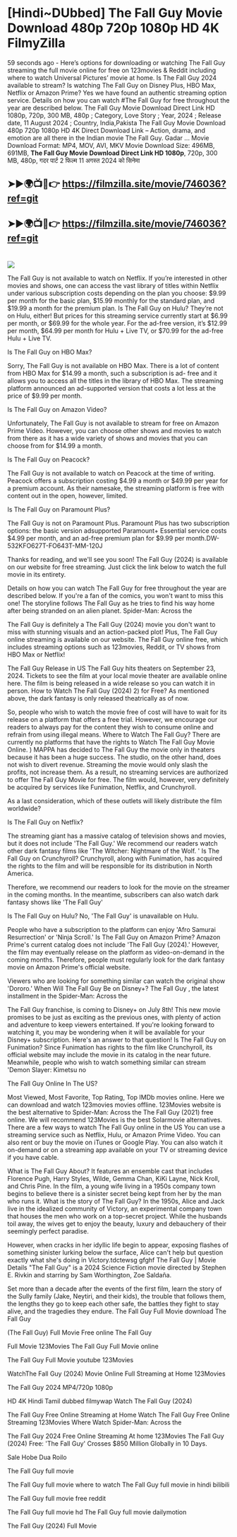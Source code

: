 # [Hindi~DUbbed] The Fall Guy Movie Download 480p 720p 1080p HD 4K FilmyZilla


59 seconds ago - Here’s options for downloading or watching The Fall Guy streaming the full movie online for free on 123movies & Reddit including where to watch Universal Pictures’ movie at home. Is The Fall Guy 2024 available to stream? Is watching The Fall Guy on Disney Plus, HBO Max, Netflix or Amazon Prime? Yes we have found an authentic streaming option service. Details on how you can watch #The Fall Guy for free throughout the year are described below. The Fall Guy Movie Download Direct Link HD 1080p, 720p, 300 MB, 480p ; Category, Love Story ; Year, 2024 ; Release date, 11 August 2024 ; Country, India,Pakista The Fall Guy Movie Download 480p 720p 1080p HD 4K Direct Download Link – Action, drama, and emotion are all there in the Indian movie The Fall Guy. Gadar ...
Movie Download Format: MP4, MOV, AVI, MKV
Movie Download Size: 496MB, 691MB, **The Fall Guy Movie Download Direct Link HD 1080p**, 720p, 300 MB, 480p, गदर पार्ट 2 फिल्म 11 अगस्त 2024 को सिनेमा

## ➤►🌍📺📱👉   https://filmzilla.site/movie/746036?ref=git

## ➤►🌍📺📱👉   https://filmzilla.site/movie/746036?ref=git

#

<img src="https://image.tmdb.org/t/p/w780//H5HjE7Xb9N09rbWn1zBfxgI8uz.jpg" />

The Fall Guy is not available to watch on Netflix. If you’re interested in other movies and shows, one can access the vast library of titles within Netflix under various subscription costs depending on the plan you choose: $9.99 per month for the basic plan, $15.99 monthly for the standard plan, and $19.99 a month for the premium plan. Is The Fall Guy on Hulu? They’re not on Hulu, either! But prices for this streaming service currently start at $6.99 per month, or $69.99 for the whole year. For the ad-free version, it’s $12.99 per month, $64.99 per month for Hulu + Live TV, or $70.99 for the ad-free Hulu + Live TV.

Is The Fall Guy on HBO Max?

Sorry, The Fall Guy is not available on HBO Max. There is a lot of content from HBO Max for $14.99 a month, such a subscription is ad- free and it allows you to access all the titles in the library of HBO Max. The streaming platform announced an ad-supported version that costs a lot less at the price of $9.99 per month.

Is The Fall Guy on Amazon Video?

Unfortunately, The Fall Guy is not available to stream for free on Amazon Prime Video. However, you can choose other shows and movies to watch from there as it has a wide variety of shows and movies that you can choose from for $14.99 a month.

Is The Fall Guy on Peacock?

The Fall Guy is not available to watch on Peacock at the time of writing. Peacock offers a subscription costing $4.99 a month or $49.99 per year for a premium account. As their namesake, the streaming platform is free with content out in the open, however, limited.

Is The Fall Guy on Paramount Plus?

The Fall Guy is not on Paramount Plus. Paramount Plus has two subscription options: the basic version adsupported Paramount+ Essential service costs $4.99 per month, and an ad-free premium plan for $9.99 per month.DW-532KFO627T-FO643T-MM-120J

Thanks for reading, and we'll see you soon! The Fall Guy (2024) is available on our website for free streaming. Just click the link below to watch the full movie in its entirety.

Details on how you can watch The Fall Guy for free throughout the year are described below. If you're a fan of the comics, you won't want to miss this one! The storyline follows The Fall Guy as he tries to find his way home after being stranded on an alien planet. Spider-Man: Across the

The Fall Guy is definitely a The Fall Guy (2024) movie you don't want to miss with stunning visuals and an action-packed plot! Plus, The Fall Guy online streaming is available on our website. The Fall Guy online free, which includes streaming options such as 123movies, Reddit, or TV shows from HBO Max or Netflix!

The Fall Guy Release in US The Fall Guy hits theaters on September 23, 2024. Tickets to see the film at your local movie theater are available online here. The film is being released in a wide release so you can watch it in person. How to Watch The Fall Guy (2024) 2) for Free? As mentioned above, the dark fantasy is only released theatrically as of now.

So, people who wish to watch the movie free of cost will have to wait for its release on a platform that offers a free trial. However, we encourage our readers to always pay for the content they wish to consume online and refrain from using illegal means. Where to Watch The Fall Guy? There are currently no platforms that have the rights to Watch The Fall Guy Movie Online. ) MAPPA has decided to The Fall Guy the movie only in theaters because it has been a huge success. The studio, on the other hand, does not wish to divert revenue. Streaming the movie would only slash the profits, not increase them. As a result, no streaming services are authorized to offer The Fall Guy Movie for free. The film would, however, very definitely be acquired by services like Funimation, Netflix, and Crunchyroll.

As a last consideration, which of these outlets will likely distribute the film worldwide?

Is The Fall Guy on Netflix?

The streaming giant has a massive catalog of television shows and movies, but it does not include 'The Fall Guy.' We recommend our readers watch other dark fantasy films like 'The Witcher: Nightmare of the Wolf. ' Is The Fall Guy on Crunchyroll? Crunchyroll, along with Funimation, has acquired the rights to the film and will be responsible for its distribution in North America.

Therefore, we recommend our readers to look for the movie on the streamer in the coming months. In the meantime, subscribers can also watch dark fantasy shows like 'The Fall Guy'

Is The Fall Guy on Hulu? No, 'The Fall Guy' is unavailable on Hulu.

People who have a subscription to the platform can enjoy 'Afro Samurai Resurrection' or 'Ninja Scroll.' Is The Fall Guy on Amazon Prime? Amazon Prime's current catalog does not include 'The Fall Guy (2024).' However, the film may eventually release on the platform as video-on-demand in the coming months. Therefore, people must regularly look for the dark fantasy movie on Amazon Prime's official website.

Viewers who are looking for something similar can watch the original show 'Dororo.' When Will The Fall Guy Be on Disney+? The Fall Guy , the latest installment in the Spider-Man: Across the

The Fall Guy franchise, is coming to Disney+ on July 8th! This new movie promises to be just as exciting as the previous ones, with plenty of action and adventure to keep viewers entertained. If you're looking forward to watching it, you may be wondering when it will be available for your Disney+ subscription. Here's an answer to that question! Is The Fall Guy on Funimation? Since Funimation has rights to the film like Crunchyroll, its official website may include the movie in its catalog in the near future. Meanwhile, people who wish to watch something similar can stream 'Demon Slayer: Kimetsu no

The Fall Guy Online In The US?

Most Viewed, Most Favorite, Top Rating, Top IMDb movies online. Here we can download and watch 123movies movies offline. 123Movies website is the best alternative to Spider-Man: Across the The Fall Guy (2021) free online. We will recommend 123Movies is the best Solarmovie alternatives. There are a few ways to watch The Fall Guy online in the US You can use a streaming service such as Netflix, Hulu, or Amazon Prime Video. You can also rent or buy the movie on iTunes or Google Play. You can also watch it on-demand or on a streaming app available on your TV or streaming device if you have cable.

What is The Fall Guy About? It features an ensemble cast that includes Florence Pugh, Harry Styles, Wilde, Gemma Chan, KiKi Layne, Nick Kroll, and Chris Pine. In the film, a young wife living in a 1950s company town begins to believe there is a sinister secret being kept from her by the man who runs it. What is the story of The Fall Guy? In the 1950s, Alice and Jack live in the idealized community of Victory, an experimental company town that houses the men who work on a top-secret project. While the husbands toil away, the wives get to enjoy the beauty, luxury and debauchery of their seemingly perfect paradise.

However, when cracks in her idyllic life begin to appear, exposing flashes of something sinister lurking below the surface, Alice can't help but question exactly what she's doing in Victory.tdctewsg gfghf The Fall Guy | Movie Details "The Fall Guy" is a 2024 Science Fiction movie directed by Stephen E. Rivkin and starring by Sam Worthington, Zoe Saldaña.

Set more than a decade after the events of the first film, learn the story of the Sully family (Jake, Neytiri, and their kids), the trouble that follows them, the lengths they go to keep each other safe, the battles they fight to stay alive, and the tragedies they endure. The Fall Guy Full Movie download The Fall Guy

(The Fall Guy) Full Movie Free online The Fall Guy

Full Movie 123Movies The Fall Guy Full Movie online

The Fall Guy Full Movie youtube 123Movies

WatchThe Fall Guy (2024) Movie Online Full Streaming at Home 123Movies

The Fall Guy 2024 MP4/720p 1080p

HD 4K Hindi Tamil dubbed filmywap Watch The Fall Guy (2024)

The Fall Guy Free Online Streaming at Home Watch The Fall Guy Free Online Streaming 123Movies Where Watch Spider-Man: Across the

The Fall Guy 2024 Free Online Streaming At home 123Movies The Fall Guy (2024) Free: 'The Fall Guy' Crosses $850 Million Globally in 10 Days.

Sale Hobe Dua Roilo

The Fall Guy full movie

The Fall Guy full movie where to watch The Fall Guy full movie in hindi bilibili

The Fall Guy full movie free reddit

The Fall Guy full movie hd The Fall Guy full movie dailymotion

The Fall Guy (2024) Full Movie